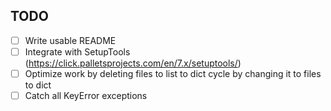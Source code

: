 ## TODO

- [ ] Write usable README
- [ ] Integrate with SetupTools (https://click.palletsprojects.com/en/7.x/setuptools/)
- [ ] Optimize work by deleting files to list to dict cycle by changing it to files to dict
- [ ] Catch all KeyError exceptions
